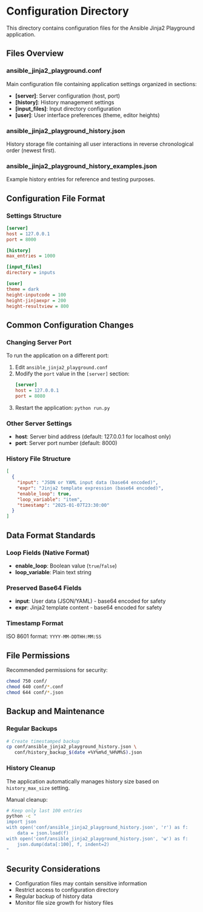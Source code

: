 # Configuration Directory

This directory contains configuration files for the Ansible Jinja2 Playground application.

## Files Overview

### ansible_jinja2_playground.conf
Main configuration file containing application settings organized in sections:

- **[server]**: Server configuration (host, port)
- **[history]**: History management settings
- **[input_files]**: Input directory configuration
- **[user]**: User interface preferences (theme, editor heights)

### ansible_jinja2_playground_history.json
History storage file containing all user interactions in reverse chronological order (newest first).

### ansible_jinja2_playground_history_examples.json
Example history entries for reference and testing purposes.

## Configuration File Format

### Settings Structure

```ini
[server]
host = 127.0.0.1
port = 8000

[history]
max_entries = 1000

[input_files]
directory = inputs

[user]
theme = dark
height-inputcode = 100
height-jinjaexpr = 200
height-resultview = 800
```

## Common Configuration Changes

### Changing Server Port

To run the application on a different port:

1. Edit `ansible_jinja2_playground.conf`
2. Modify the `port` value in the `[server]` section:
   ```ini
   [server]
   host = 127.0.0.1
   port = 8080
   ```
3. Restart the application: `python run.py`

### Other Server Settings

- **host**: Server bind address (default: 127.0.0.1 for localhost only)
- **port**: Server port number (default: 8000)

### History File Structure
```json
[
  {
    "input": "JSON or YAML input data (base64 encoded)",
    "expr": "Jinja2 template expression (base64 encoded)",
    "enable_loop": true,
    "loop_variable": "item",
    "timestamp": "2025-01-07T23:30:00"
  }
]
```

## Data Format Standards

### Loop Fields (Native Format)
- **enable_loop**: Boolean value (`true`/`false`)
- **loop_variable**: Plain text string

### Preserved Base64 Fields
- **input**: User data (JSON/YAML) - base64 encoded for safety
- **expr**: Jinja2 template content - base64 encoded for safety

### Timestamp Format
ISO 8601 format: `YYYY-MM-DDTHH:MM:SS`

## File Permissions

Recommended permissions for security:
```bash
chmod 750 conf/
chmod 640 conf/*.conf
chmod 644 conf/*.json
```

## Backup and Maintenance

### Regular Backups
```bash
# Create timestamped backup
cp conf/ansible_jinja2_playground_history.json \
   conf/history_backup_$(date +%Y%m%d_%H%M%S).json
```

### History Cleanup
The application automatically manages history size based on `history_max_size` setting.

Manual cleanup:
```bash
# Keep only last 100 entries
python -c "
import json
with open('conf/ansible_jinja2_playground_history.json', 'r') as f:
    data = json.load(f)
with open('conf/ansible_jinja2_playground_history.json', 'w') as f:
    json.dump(data[:100], f, indent=2)
"
```

## Security Considerations

- Configuration files may contain sensitive information
- Restrict access to configuration directory
- Regular backup of history data
- Monitor file size growth for history files
